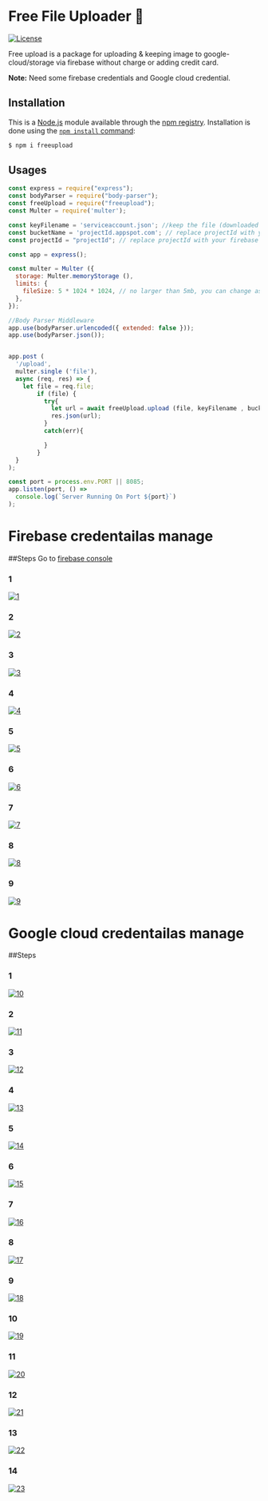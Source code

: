 
# Free File Uploader 🌱

[![License](https://img.shields.io/badge/license-MIT-brightgreen.svg)](https://img.shields.io/badge/license-MIT-brightgreen.svg)

Free upload is a package for uploading & keeping image to google-cloud/storage via firebase without charge or adding credit card.


**Note:** Need some firebase credentials and Google cloud credential.

## Installation

This is a [Node.js](https://nodejs.org/en/) module available through the
[npm registry](https://www.npmjs.com/). Installation is done using the
[`npm install` command](https://docs.npmjs.com/getting-started/installing-npm-packages-locally):

```sh
$ npm i freeupload
```

## Usages

```javascript
const express = require("express");
const bodyParser = require("body-parser");
const freeUpload = require("freeupload");
const Multer = require('multer');

const keyFilename = 'serviceaccount.json'; //keep the file (downloaded from google cloud service account) in your ptojects root directory and replace the serviceaccount.json with the filename
const bucketName = 'projectId.appspot.com'; // replace projectId with your firebase project Id
const projectId = "projectId"; // replace projectId with your firebase project Id

const app = express();

const multer = Multer ({
  storage: Multer.memoryStorage (),
  limits: {
    fileSize: 5 * 1024 * 1024, // no larger than 5mb, you can change as needed.
  },
});

//Body Parser Middleware
app.use(bodyParser.urlencoded({ extended: false }));
app.use(bodyParser.json());


app.post (
  '/upload',
  multer.single ('file'),
  async (req, res) => {
    let file = req.file;
        if (file) {
          try{
            let url = await freeUpload.upload (file, keyFilename , bucketName, projectId);
            res.json(url);
          }
          catch(err){

          }
        }
  }
);

const port = process.env.PORT || 8085;
app.listen(port, () => 
  console.log(`Server Running On Port ${port}`)
);
```


# Firebase credentailas manage

##Steps
Go to [firebase console](https://console.firebase.google.com/)
### 1
[![1](https://user-images.githubusercontent.com/18731391/64836963-18794e00-d60e-11e9-9f6b-ea034602c27c.png)](https://user-images.githubusercontent.com/18731391/64836963-18794e00-d60e-11e9-9f6b-ea034602c27c.png)
### 2
[![2](https://user-images.githubusercontent.com/18731391/64837009-452d6580-d60e-11e9-8b9d-bbe9a97aeab4.png)](https://user-images.githubusercontent.com/18731391/64837009-452d6580-d60e-11e9-8b9d-bbe9a97aeab4.png)
### 3
[![3](https://user-images.githubusercontent.com/18731391/64837030-57a79f00-d60e-11e9-8afb-200dcff76bcf.png)](https://user-images.githubusercontent.com/18731391/64837030-57a79f00-d60e-11e9-8afb-200dcff76bcf.png)
### 4
[![4](https://user-images.githubusercontent.com/18731391/64837067-80c82f80-d60e-11e9-8232-138282b4d7f5.png)](https://user-images.githubusercontent.com/18731391/64837067-80c82f80-d60e-11e9-8232-138282b4d7f5.png)
### 5
[![5](https://user-images.githubusercontent.com/18731391/64837077-8f164b80-d60e-11e9-8f71-30c44a3c57fe.png)](https://user-images.githubusercontent.com/18731391/64837077-8f164b80-d60e-11e9-8f71-30c44a3c57fe.png)
### 6
[![6](https://user-images.githubusercontent.com/18731391/64837084-99384a00-d60e-11e9-88f2-feb5b9c59039.png)](https://user-images.githubusercontent.com/18731391/64837084-99384a00-d60e-11e9-88f2-feb5b9c59039.png)
### 7
[![7](https://user-images.githubusercontent.com/18731391/64837620-31373300-d611-11e9-9388-29f9e26774a2.png)](https://user-images.githubusercontent.com/18731391/64837620-31373300-d611-11e9-9388-29f9e26774a2.png)
### 8
[![8](https://user-images.githubusercontent.com/18731391/64837091-abb28380-d60e-11e9-856b-1bdbb79e317b.png)](https://user-images.githubusercontent.com/18731391/64837091-abb28380-d60e-11e9-856b-1bdbb79e317b.png)
### 9
[![9](https://user-images.githubusercontent.com/18731391/64908998-418e0180-d728-11e9-9f36-5993e5479c81.png)](https://user-images.githubusercontent.com/18731391/64908998-418e0180-d728-11e9-9f36-5993e5479c81.png)


# Google cloud credentailas manage

##Steps
### 1
[![10](https://user-images.githubusercontent.com/18731391/64908730-a1cf7400-d725-11e9-90a6-74f02f8c85c6.png)](https://user-images.githubusercontent.com/18731391/64908730-a1cf7400-d725-11e9-90a6-74f02f8c85c6.png)

### 2
[![11](https://user-images.githubusercontent.com/18731391/64908751-d2171280-d725-11e9-890a-09813a5fdbcb.png)](https://user-images.githubusercontent.com/18731391/64908751-d2171280-d725-11e9-890a-09813a5fdbcb.png)

### 3
[![12](https://user-images.githubusercontent.com/18731391/64908764-ec50f080-d725-11e9-9311-dab0c754dc78.png)](https://user-images.githubusercontent.com/18731391/64908764-ec50f080-d725-11e9-9311-dab0c754dc78.png)

### 4
[![13](https://user-images.githubusercontent.com/18731391/64908775-ff63c080-d725-11e9-8d23-1be634937626.png)](https://user-images.githubusercontent.com/18731391/64908775-ff63c080-d725-11e9-8d23-1be634937626.png)

### 5
[![14](https://user-images.githubusercontent.com/18731391/64908784-14d8ea80-d726-11e9-98bd-8657d9135ae7.png)](https://user-images.githubusercontent.com/18731391/64908784-14d8ea80-d726-11e9-98bd-8657d9135ae7.png)

### 6
[![15](https://user-images.githubusercontent.com/18731391/64908798-2c17d800-d726-11e9-9c64-1e64d0c29ad0.png)](https://user-images.githubusercontent.com/18731391/64908798-2c17d800-d726-11e9-9c64-1e64d0c29ad0.png)

### 7
[![16](https://user-images.githubusercontent.com/18731391/64908838-a3e60280-d726-11e9-96d2-33f80ae95f16.png)](https://user-images.githubusercontent.com/18731391/64908838-a3e60280-d726-11e9-96d2-33f80ae95f16.png)

### 8
[![17](https://user-images.githubusercontent.com/18731391/64909386-2bcf0b00-d72d-11e9-846d-69e2935f8b89.png)](https://user-images.githubusercontent.com/18731391/64909386-2bcf0b00-d72d-11e9-846d-69e2935f8b89.png)

### 9
[![18](https://user-images.githubusercontent.com/18731391/64909403-54ef9b80-d72d-11e9-922d-ad42f3758c7b.png)](https://user-images.githubusercontent.com/18731391/64909403-54ef9b80-d72d-11e9-922d-ad42f3758c7b.png)

### 10
[![19](https://user-images.githubusercontent.com/18731391/64909405-66d13e80-d72d-11e9-859e-1b66ce09203c.png)](https://user-images.githubusercontent.com/18731391/64909405-66d13e80-d72d-11e9-859e-1b66ce09203c.png)

### 11
[![20](https://user-images.githubusercontent.com/18731391/64909410-794b7800-d72d-11e9-9bd0-a0a3539c2ad4.png)](https://user-images.githubusercontent.com/18731391/64909410-794b7800-d72d-11e9-9bd0-a0a3539c2ad4.png)

### 12
[![21](https://user-images.githubusercontent.com/18731391/64909412-88322a80-d72d-11e9-9a1c-255c25fbd769.png)](https://user-images.githubusercontent.com/18731391/64909412-88322a80-d72d-11e9-9a1c-255c25fbd769.png)

### 13
[![22](https://user-images.githubusercontent.com/18731391/64909424-a5ff8f80-d72d-11e9-848a-671a64475400.png)](https://user-images.githubusercontent.com/18731391/64909424-a5ff8f80-d72d-11e9-848a-671a64475400.png)

### 14
[![23](https://user-images.githubusercontent.com/18731391/64909433-b9125f80-d72d-11e9-9b23-e405f8173bbc.png)](https://user-images.githubusercontent.com/18731391/64909433-b9125f80-d72d-11e9-9b23-e405f8173bbc.png)
